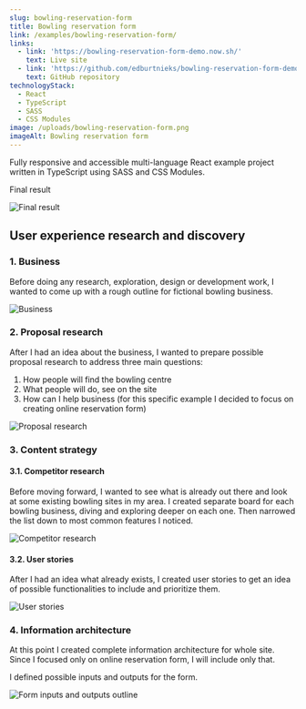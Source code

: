```yaml
---
slug: bowling-reservation-form
title: Bowling reservation form
link: /examples/bowling-reservation-form/
links:
  - link: 'https://bowling-reservation-form-demo.now.sh/'
    text: Live site
  - link: 'https://github.com/edburtnieks/bowling-reservation-form-demo'
    text: GitHub repository
technologyStack:
  - React
  - TypeScript
  - SASS
  - CSS Modules
image: /uploads/bowling-reservation-form.png
imageAlt: Bowling reservation form
---
```

Fully responsive and accessible multi-language React example project written in TypeScript using SASS and CSS Modules.

Final result

![Final result](/uploads/bowling-reservation-form.png)

## User experience research and discovery

<div>

<div>

### 1. Business

Before doing any research, exploration, design or development work, I wanted to come up with a rough outline for fictional bowling business.

</div>

<div class="themeable">

![Business](/uploads/bowling-reservation-form-business.png)

</div>

</div>

<div>

<div>

### 2. Proposal research

After I had an idea about the business, I wanted to prepare possible proposal research to address three main questions:

1. How people will find the bowling centre
2. What people will do, see on the site
3. How can I help business (for this specific example I decided to focus on creating online reservation form)

</div>

<div class="themeable">

![Proposal research](/uploads/bowling-reservation-form-proposal-research.png)

</div>

</div>

### 3. Content strategy

<div>

<div>

#### 3.1. Competitor research

Before moving forward, I wanted to see what is already out there and look at some existing bowling sites in my area. I created separate board for each bowling business, diving and exploring deeper on each one. Then narrowed the list down to most common features I noticed.

</div>

<div class="themeable">

![Competitor research](/uploads/bowling-reservation-form-competitor-research.png)

</div>

</div>

<div>

<div>

#### 3.2. User stories

After I had an idea what already exists, I created user stories to get an idea of possible functionalities to include and prioritize them.

</div>

<div class="themeable">

![User stories](/uploads/bowling-reservation-form-user-stories.png)

</div>

</div>

<div>

<div>

### 4. Information architecture

At this point I created complete information architecture for whole site. Since I focused only on online reservation form, I will include only that.

I defined possible inputs and outputs for the form.

</div>

<div class="themeable">

![Form inputs and outputs outline](/uploads/bowling-reservation-form-reservation-form.png)

</div>

</div>
